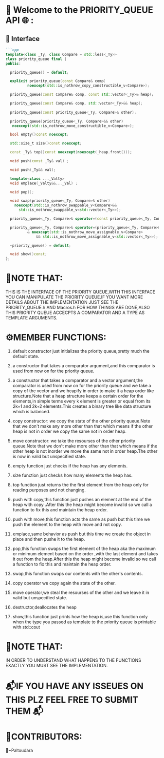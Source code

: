 # 🔗 Welcome to the PRIORITY_QUEUE API 🌐 :
## 🧩 Interface

```markdown
```cpp
template<class _Ty, class Compare = std::less<_Ty>>
class priority_queue final {
public:

  priority_queue() = default;

  explicit priority_queue(const Compare& comp)
		  noexcept(std::is_nothrow_copy_constructible_v<Compare>);

  priority_queue(const Compare& comp, const std::vector<_Ty>& heap);

  priority_queue(const Compare& comp, std::vector<_Ty>&& heap);
	
  priority_queue(const priority_queue<_Ty, Compare>& other);

  priority_queue(priority_queue<_Ty, Compare>&& other)
   noexcept(std::is_nothrow_move_constructible_v<Compare>);

  bool empty()const noexcept;

  std::size_t size()const noexcept;

  const _Ty& top()const noexcept(noexcept(_heap.front()));

  void push(const _Ty& val) ;

  void push(_Ty&& val);

  template<class ..._Valty>
  void emplace(_Valty&&..._Val) ;

  void pop();

  void swap(priority_queue<_Ty, Compare>& other)
    noexcept(std::is_nothrow_swappable_v<Compare>&&
      std::is_nothrow_swappable_v<std::vector<_Ty>>);

  priority_queue<_Ty, Compare>& operator=(const priority_queue<_Ty, Compare>& other)& ;

  priority_queue<_Ty, Compare>& operator=(priority_queue<_Ty, Compare>&& other)
		  & noexcept(std::is_nothrow_move_assignable_v<Compare>
			  && std::is_nothrow_move_assignable_v<std::vector<_Ty>>);

  ~priority_queue() = default;

  void show()const;
};


```
# 📝NOTE THAT:
THIS IS THE INTERFACE OF THE PRIORITY QUEUE,WITH THIS INTERFACE YOU CAN MANIPULATE THE PRIORITY QUEUE.IF YOU WANT MORE DETAILS ABOUT THE IMPLEMENTATION JUST SEE THE PRIORITY_QUEUE.h AND Macros.h FOR HOW THINGS ARE DONE,ALSO THIS PRIORITY QUEUE ACCECPTS A COMPARATOR AND A TYPE AS TEMPLATE ARGUMENTS.

# ⚙️MEMBER FUNCTIONS:
1) default constructor just initializes the priority queue,pretty much the default state.

2) a constructor that takes a comparator argument,and  this comparator is used from now on for the priority queue.

3) a constructor that takes a comparator and a vector argument,the comparator is used from now on for the priority queue and we take a copy of the vector and we heapify in order to make it a heap order like structure.Note that a heap structure keeps a certain order for the elements,in simple terms every k element is greater or equal from its 2k+1 and 2k+2 elements.This creates  a binary tree like  data structure which is balanced.

4) copy constructor: we copy the state of the other priority queue.Note that we don't make any more other than that which means if the other heap is not in order we copy the same not in order heap.

5) move constructor: we take the resourses of the other priority queue.Note that we don't make more other than that which means if the other heap is not inorder we move the same not in order heap.The other
is now in valid but unspecified state.

6) empty function just checks if the heap has any elements.

7) size function just checks how many elements the heap has.

8) top function just returns the the first element from the heap only for reading purposes and not changing.

9) push with copy,this function just pushes an element at the end of the heap with copy .After this the heap might become invalid so we call a function to fix this and maintain the heap order.

10) push with move,this function acts the same as push but this time we push the element to the heap with move and not copy.

11) emplace,same behavior as push but this time we create the object in place and then pushe it to the heap.

12) pop,this function swaps the first element of the heap aka the maximum or minimum element based on the order ,with the last element and takes it out from the heap.After this the heap might become invalid so we call a function to fix this and maintain the heap order.

13) swap,this function swaps our contents with the other's contents.

14) copy operator we copy again the state of the other.

16) move operator,we steal the resourses of the other and we leave it in valid but unspecified state.

17) destructor,deallocates the heap

18) show,this function just prints how the heap is,use this function only when the type you passed as template to the priority queue is printable with std::cout

# 📝NOTE THAT:
IN ORDER TO UNDERSTAND WHAT HAPPENS TO THE FUNCTIONS EXACTLY YOU MUST SEE THE IMPLEMENTATION.
# 📬IF YOU HAVE ANY ISSEUES ON THIS PLZ FEEL FREE TO SUBMIT THEM 📬
# 👥CONTRIBUTORS:
🎨~Paltoudara
